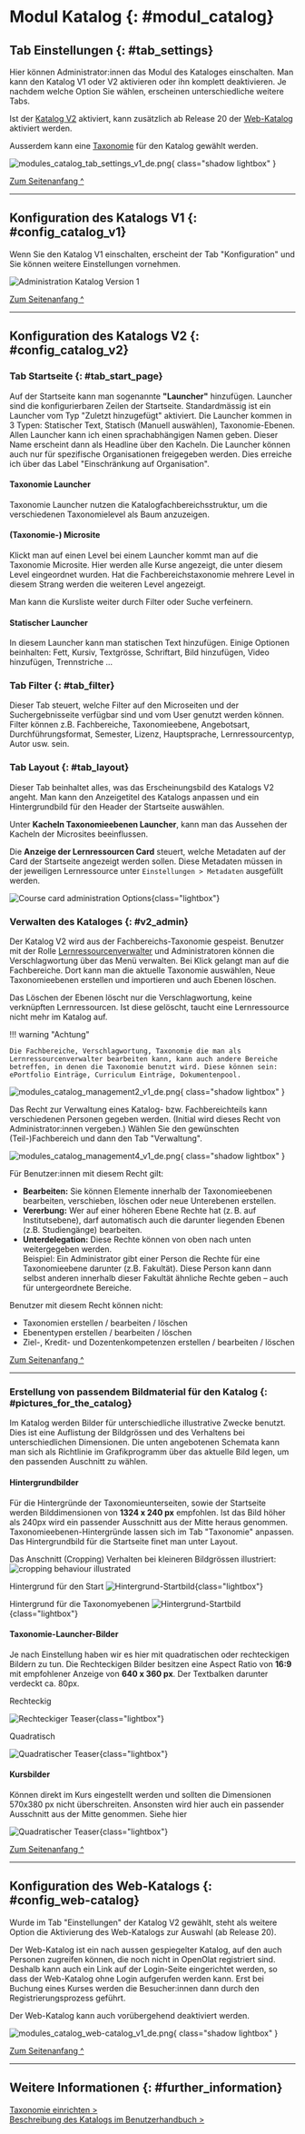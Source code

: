 # Modul Katalog {: #modul_catalog}

## Tab Einstellungen {: #tab_settings}

Hier können Administrator:innen das Modul des Kataloges einschalten. Man kann den Katalog V1 oder V2 aktivieren oder ihn komplett deaktivieren. Je nachdem welche Option Sie wählen, erscheinen unterschiedliche weitere Tabs.

Ist der [Katalog V2](#config_catalog_v2) aktiviert, kann zusätzlich ab Release 20 der [Web-Katalog](#config_web-catalog) aktiviert werden. 

Ausserdem kann eine [Taxonomie](Modules_Taxonomy.de.md) für den Katalog gewählt werden.

![modules_catalog_tab_settings_v1_de.png](assets/modules_catalog_tab_settings_v1_de.png){ class="shadow lightbox" }

[Zum Seitenanfang ^](#modul_catalog)

---


## Konfiguration des Katalogs V1 {: #config_catalog_v1}

Wenn Sie den Katalog V1 einschalten, erscheint der Tab "Konfiguration" und Sie können weitere Einstellungen vornehmen. 

![Administration Katalog Version 1](assets/Admin_KatalogV1.png)
    
[Zum Seitenanfang ^](#modul_catalog)

---


## Konfiguration des Katalogs V2 {: #config_catalog_v2}

### Tab Startseite {: #tab_start_page}

Auf der Startseite kann man sogenannte **"Launcher"** hinzufügen. Launcher sind die konfigurierbaren Zeilen der Startseite. Standardmässig ist ein Launcher vom Typ "Zuletzt hinzugefügt" aktiviert. Die Launcher kommen in 3 Typen: Statischer Text, Statisch (Manuell auswählen), Taxonomie-Ebenen.
Allen Launcher kann ich einen sprachabhängigen Namen geben. Dieser Name erscheint dann als Headline über den Kacheln. Die Launcher können auch nur für spezifische Organisationen freigegeben werden. Dies erreiche ich über das Label "Einschränkung auf Organisation".

#### Taxonomie Launcher

Taxonomie Launcher nutzen die Katalogfachbereichsstruktur, um die verschiedenen Taxonomielevel als Baum anzuzeigen.

#### (Taxonomie-) Microsite

Klickt man auf einen Level bei einem Launcher kommt man auf die Taxonomie Microsite. Hier werden alle Kurse angezeigt, die unter diesem Level eingeordnet wurden. Hat die Fachbereichstaxonomie mehrere Level in diesem Strang werden die weiteren Level angezeigt.

Man kann die Kursliste weiter durch Filter oder Suche verfeinern.

#### Statischer Launcher

In diesem Launcher kann man statischen Text hinzufügen. Einige Optionen beinhalten: Fett, Kursiv, Textgrösse, Schriftart, Bild hinzufügen, Video hinzufügen, Trennstriche ...

### Tab Filter {: #tab_filter}

Dieser Tab steuert, welche Filter auf den Microseiten und der Suchergebnisseite verfügbar sind und vom User genutzt werden können. Filter können z.B. Fachbereiche, Taxonomieebene, Angebotsart, Durchführungsformat, Semester, Lizenz, Hauptsprache, Lernressourcentyp, Autor usw. sein. 

### Tab Layout {: #tab_layout}

Dieser Tab beinhaltet alles, was das Erscheinungsbild des Katalogs V2 angeht. Man kann den Anzeigetitel des Katalogs anpassen und ein Hintergrundbild für den Header der Startseite auswählen.

Unter **Kacheln Taxonomieebenen Launcher**, kann man das Aussehen der Kacheln der Microsites beeinflussen.

Die **Anzeige der Lernressourcen Card** steuert, welche Metadaten auf der Card der Startseite angezeigt werden sollen. Diese Metadaten müssen in der jeweiligen Lernressource unter `Einstellungen > Metadaten` ausgefüllt werden.

![Course card administration Options](assets/course-card-admin.de.jpg){class="lightbox"}

### Verwalten des Kataloges {: #v2_admin}

Der Katalog V2 wird aus der Fachbereichs-Taxonomie gespeist. Benutzer mit der Rolle [Lernressourcenverwalter](../../manual_user/basic_concepts/Roles_Rights.de.md) und Administratoren können die Verschlagwortung über das Menü verwalten.
Bei Klick gelangt man auf die Fachbereiche. Dort kann man die aktuelle Taxonomie auswählen, Neue Taxonomieebenen erstellen und importieren und auch Ebenen löschen.

Das Löschen der Ebenen löscht nur die Verschlagwortung, keine verknüpften Lernressourcen. Ist diese gelöscht, taucht eine Lernressource nicht mehr im Katalog auf.

!!! warning "Achtung"

    Die Fachbereiche, Verschlagwortung, Taxonomie die man als Lernressourcenverwalter bearbeiten kann, kann auch andere Bereiche betreffen, in denen die Taxonomie benutzt wird. Diese können sein: ePortfolio Einträge, Curriculum Einträge, Dokumentenpool.

![modules_catalog_management2_v1_de.png](assets/modules_catalog_management2_v1_de.png){ class="shadow lightbox" }

Das Recht zur Verwaltung eines Katalog- bzw. Fachbereichteils kann verschiedenen Personen gegeben werden. (Initial wird dieses Recht von Administrator:innen vergeben.) Wählen Sie den gewünschten (Teil-)Fachbereich und dann den Tab "Verwaltung".

![modules_catalog_management4_v1_de.png](assets/modules_catalog_management4_v1_de.png){ class="shadow lightbox" }


Für Benutzer:innen mit diesem Recht gilt: 

- **Bearbeiten:** Sie können Elemente innerhalb der Taxonomieebenen bearbeiten, verschieben, löschen oder neue Unterebenen erstellen.
- **Vererbung:** Wer auf einer höheren Ebene Rechte hat (z. B. auf Institutsebene), darf automatisch auch die darunter liegenden Ebenen (z.B. Studiengänge) bearbeiten.
- **Unterdelegation:** Diese Rechte können von oben nach unten weitergegeben werden.<br> 
Beispiel: Ein Administrator gibt einer Person die Rechte für eine Taxonomieebene darunter (z.B. Fakultät). Diese Person kann dann selbst anderen innerhalb dieser Fakultät ähnliche Rechte geben – auch für untergeordnete Bereiche.

Benutzer mit diesem Recht können nicht:

- Taxonomien erstellen / bearbeiten / löschen
- Ebenentypen erstellen / bearbeiten / löschen
- Ziel-, Kredit- und Dozentenkompetenzen erstellen / bearbeiten / löschen

[Zum Seitenanfang ^](#modul_catalog)

---


### Erstellung von passendem Bildmaterial für den Katalog {: #pictures_for_the_catalog}

Im Katalog werden Bilder für unterschiedliche illustrative Zwecke benutzt. Dies ist eine Auflistung der Bildgrössen und des Verhaltens bei unterschiedlichen Dimensionen. Die unten angebotenen Schemata kann man sich als Richtlinie im Grafikprogramm über das aktuelle Bild legen, um den passenden Auschnitt zu wählen.

#### Hintergrundbilder

Für die Hintergründe der Taxonomieunterseiten, sowie der Startseite werden Bilddimensionen von **1324 x 240 px** empfohlen. Ist das Bild höher als 240px wird ein passender Ausschnitt aus der Mitte heraus genommen.
Taxonomieebenen-Hintergründe lassen sich im Tab "Taxonomie" anpassen.
Das Hintergrundbild für die Startseite finet man unter Layout.

Das Anschnitt (Cropping) Verhalten bei kleineren Bildgrössen illustriert:
![cropping behaviour illustrated](assets/catalog_cropping.png)

Hintergrund für den Start
![Hintergrund-Startbild](assets/catalog_background_start.png){class="lightbox"}

Hintergrund für die Taxonomyebenen
![Hintergrund-Startbild](assets/catalog_background_taxonomy.png){class="lightbox"}

#### Taxonomie-Launcher-Bilder
Je nach Einstellung haben wir es hier mit quadratischen oder rechteckigen Bildern zu tun.
Die Rechteckigen Bilder besitzen eine Aspect Ratio von **16:9** mit empfohlener Anzeige von **640 x 360 px**. Der Textbalken darunter verdeckt ca. 80px.

Rechteckig

![Rechteckiger Teaser](assets/catalog_taxteaser.png){class="lightbox"}

Quadratisch

![Quadratischer Teaser](assets/catalog_taxteaser_square.png){class="lightbox"}

#### Kursbilder

Können direkt im Kurs eingestellt werden und sollten die Dimensionen 570x380 px nicht überschreiten. Ansonsten wird hier auch ein passender Ausschnitt aus der Mitte genommen. Siehe hier

![Quadratischer Teaser](assets/catalog_course.png){class="lightbox"}

[Zum Seitenanfang ^](#modul_catalog)

---

## Konfiguration des Web-Katalogs {: #config_web-catalog}

Wurde im Tab "Einstellungen" der Katalog V2 gewählt, steht als weitere Option die Aktivierung des Web-Katalogs zur Auswahl (ab Release 20).

Der Web-Katalog ist ein nach aussen gespiegelter Katalog, auf den auch Personen zugreifen können, die noch nicht in OpenOlat registriert sind. Deshalb kann auch ein Link auf der Login-Seite eingerichtet werden, so dass der Web-Katalog ohne Login aufgerufen werden kann. Erst bei Buchung eines Kurses werden die Besucher:innen dann durch den Registrierungsprozess geführt.

Der Web-Katalog kann auch vorübergehend deaktiviert werden.

![modules_catalog_web-catalog_v1_de.png](assets/modules_catalog_web-catalog_v1_de.png){ class="shadow lightbox" }

[Zum Seitenanfang ^](#modul_catalog)


---

## Weitere Informationen {: #further_information}

[Taxonomie einrichten >](Modules_Taxonomy.de.md)<br>
[Beschreibung des Katalogs im Benutzerhandbuch >](../../manual_user/area_modules/catalog2.0.de.md)<br>


